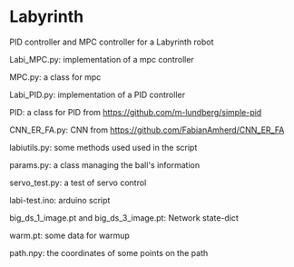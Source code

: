 # Labyrinth
PID controller and MPC controller for a Labyrinth robot

Labi_MPC.py: implementation of a mpc controller

MPC.py: a class for mpc

Labi_PID.py: implementation of a PID controller

PID: a class for PID from https://github.com/m-lundberg/simple-pid

CNN_ER_FA.py: CNN from https://github.com/FabianAmherd/CNN_ER_FA

labiutils.py: some methods used used in the script

params.py: a class managing the ball's information

servo_test.py: a test of servo control

labi-test.ino: arduino script

big_ds_1_image.pt and big_ds_3_image.pt: Network state-dict

warm.pt: some data for warmup

path.npy: the coordinates of some points on the path

